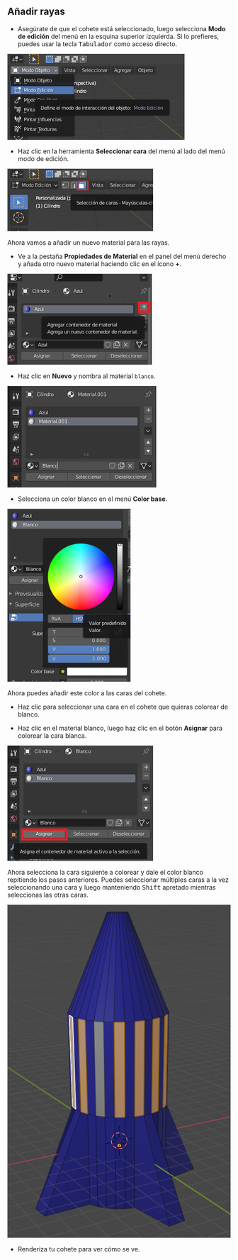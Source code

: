 ## Añadir rayas

+ Asegúrate de que el cohete está seleccionado, luego selecciona **Modo de edición** del menú en la esquina superior izquierda. Si lo prefieres, puedes usar la tecla <kbd>Tabulador</kbd> como acceso directo.

![Modo de edición](images/edit-mode.png)

+ Haz clic en la herramienta **Seleccionar cara** del menú al lado del menú modo de edición.

![Herramienta selección de caras](images/blender-face-tool.png)

Ahora vamos a añadir un nuevo material para las rayas.

+ Ve a la pestaña **Propiedades de Material** en el panel del menú derecho y añada otro nuevo material haciendo clic en el ícono **+**.

![Añadir otro material](images/blender-add-material-plus-button.png)

+ Haz clic en **Nuevo** y nombra al material `blanco`.

![Nombra el material](images/blender-name2-material.png)

+ Selecciona un color blanco en el menú **Color base**.

![Selecciona un color blanco](images/blender-white-material.png)

Ahora puedes añadir este color a las caras del cohete.

+ Haz clic para seleccionar una cara en el cohete que quieras colorear de blanco.

+ Haz clic en el material blanco, luego haz clic en el botón **Asignar** para colorear la cara blanca.

![Asignar el material](images/blender-material-assign.png)

Ahora selecciona la cara siguiente a colorear y dale el color blanco repitiendo los pasos anteriores. Puedes seleccionar múltiples caras a la vez seleccionando una cara y luego manteniendo <kbd>Shift</kbd> apretado mientras seleccionas las otras caras.

![Colorea las rayas](images/blender-rocket-white-faces.png)

+ Renderiza tu cohete para ver cómo se ve.